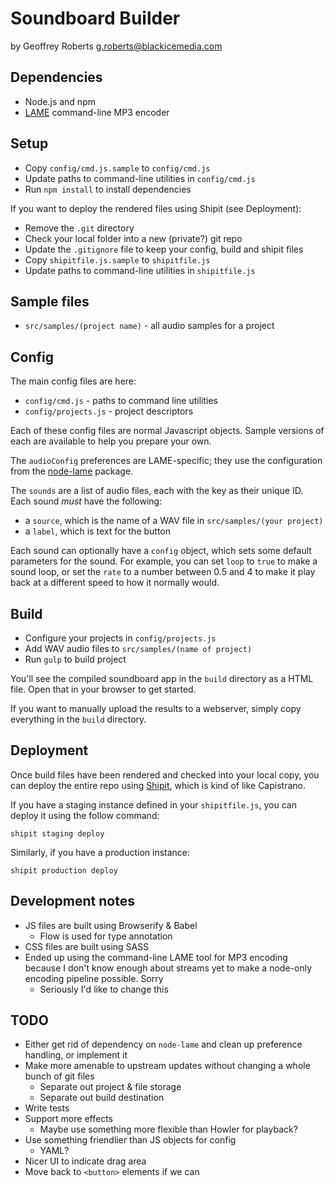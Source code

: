 # Soundboard Builder

by Geoffrey Roberts <g.roberts@blackicemedia.com>

## Dependencies

* Node.js and npm
* [LAME](http://lame.sourceforge.net) command-line MP3 encoder

## Setup

* Copy `config/cmd.js.sample` to `config/cmd.js`
* Update paths to command-line utilities in `config/cmd.js`
* Run `npm install` to install dependencies

If you want to deploy the rendered files using Shipit (see Deployment):

* Remove the `.git` directory
* Check your local folder into a new (private?) git repo
* Update the `.gitignore` file to keep your config, build and shipit files
* Copy `shipitfile.js.sample` to `shipitfile.js`
* Update paths to command-line utilities in `shipitfile.js`

## Sample files

* `src/samples/(project name)` - all audio samples for a project

## Config

The main config files are here:

* `config/cmd.js` - paths to command line utilities
* `config/projects.js` - project descriptors

Each of these config files are normal Javascript objects. Sample
versions of each are available to help you prepare your own.

The `audioConfig` preferences are LAME-specific;
they use the configuration from the
[node-lame](https://github.com/TooTallNate/node-lame) package.

The `sounds` are a list of audio files, each with the key as their
unique ID. Each sound *must* have the following:

* a `source`, which is the name of a WAV file in
  `src/samples/(your project)`
* a `label`, which is text for the button

Each sound can optionally have a `config` object, which sets some
default parameters for the sound. For example, you can set `loop` to
`true` to make a sound loop, or set the `rate` to a number between 0.5
and 4 to make it play back at a different speed to how it normally would.

## Build

* Configure your projects in `config/projects.js`
* Add WAV audio files to `src/samples/(name of project)`
* Run `gulp` to build project

You'll see the compiled soundboard app in the `build` directory as a
HTML file. Open that in your browser to get started.

If you want to manually upload the results to a webserver, simply copy
everything in the `build` directory.

## Deployment

Once build files have been rendered and checked into your local copy,
you can deploy the entire repo using
[Shipit](https://github.com/shipitjs/shipit),
which is kind of like Capistrano.

If you have a staging instance defined in your `shipitfile.js`,
you can deploy it using the follow command:

`shipit staging deploy`

Similarly, if you have a production instance:

`shipit production deploy`

## Development notes

* JS files are built using Browserify & Babel
  * Flow is used for type annotation
* CSS files are built using SASS
* Ended up using the command-line LAME tool for MP3 encoding because
  I don't know enough about streams yet to make a node-only encoding
  pipeline possible. Sorry
  * Seriously I'd like to change this

## TODO

* Either get rid of dependency on `node-lame` and clean up preference handling, or implement it
* Make more amenable to upstream updates without changing a whole bunch
  of git files
  * Separate out project & file storage
  * Separate out build destination
* Write tests
* Support more effects
  * Maybe use something more flexible than Howler for playback?
* Use something friendlier than JS objects for config
  * YAML?
* Nicer UI to indicate drag area
* Move back to `<button>` elements if we can

